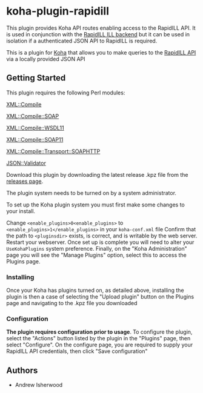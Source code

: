 # koha-plugin-rapidill
This plugin provides Koha API routes enabling access to the RapidILL API. It is used in conjunction with the [RapidILL ILL backend](https://github.com/PTFS-Europe/koha-ill-rapidill) but it can be used in isolation if a authenticated JSON API to RapidILL is required.

This is a plugin for [Koha](https://koha-community.org/) that allows you to make queries to the [RapidILL API](https://rapid.exlibrisgroup.com/rapid5api/apiservice.asmx?wsdl) via a locally provided JSON API

## Getting Started

This plugin requires the following Perl modules:

[XML::Compile](https://metacpan.org/pod/XML::Compile)

[XML::Compile::SOAP]()

[XML::Compile::WSDL11](https://metacpan.org/pod/XML::Compile::WSDL11)

[XML::Compile::SOAP11](https://metacpan.org/pod/XML::Compile::SOAP11)

[XML::Compile::Transport::SOAPHTTP](https://metacpan.org/dist/XML-Compile-SOAP/view/lib/XML/Compile/Transport/SOAPHTTP.pod)

[JSON::Validator](https://metacpan.org/pod/JSON::Validator)

Download this plugin by downloading the latest release .kpz file from the [releases page](https://github.com/PTFS-Europe/koha-plugin-rapidill/releases).

The plugin system needs to be turned on by a system administrator.

To set up the Koha plugin system you must first make some changes to your install.

Change `<enable_plugins>0<enable_plugins>` to `<enable_plugins>1</enable_plugins>` in your `koha-conf.xml` file
Confirm that the path to `<pluginsdir>` exists, is correct, and is writable by the web server.
Restart your webserver.
Once set up is complete you will need to alter your `UseKohaPlugins` system preference.
Finally, on the "Koha Administration" page you will see the "Manage Plugins" option, select this to access the Plugins page.

### Installing

Once your Koha has plugins turned on, as detailed above, installing the plugin is then a case of selecting the "Upload plugin" 
button on the Plugins page and navigating to the .kpz file you downloaded

### Configuration

**The plugin requires configuration prior to usage**. To configure the plugin, select the "Actions" button listed by the plugin in the "Plugins" page, then select "Configure". On the configure page, you are required to supply your RapidILL API credentials, then click "Save configuration"



## Authors

* Andrew Isherwood
